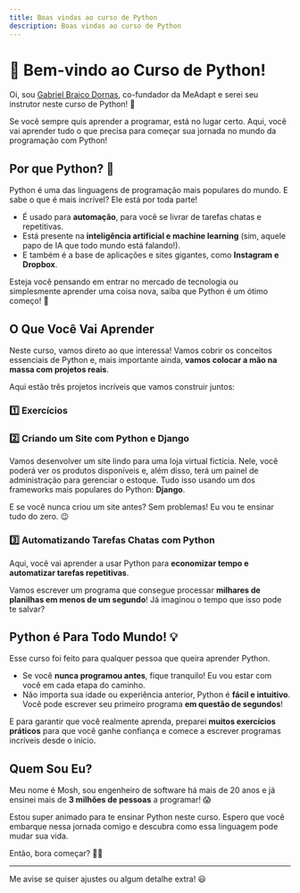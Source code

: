 ```yaml
---
title: Boas vindas ao curso de Python
description: Boas vindas ao curso de Python
---
```



# 🚀 Bem-vindo ao Curso de Python!

Oi, sou [Gabriel Braico Dornas](https://github.com/gabrielbdornas/), co-fundador da MeAdapt e serei seu instrutor neste curso de Python! 🎉

Se você sempre quis aprender a programar, está no lugar certo.
Aqui, você vai aprender tudo o que precisa para começar sua jornada no mundo da programação com Python!

## Por que Python? 🤔

Python é uma das linguagens de programação mais populares do mundo.
E sabe o que é mais incrível?
Ele está por toda parte!

- É usado para **automação**, para você se livrar de tarefas chatas e repetitivas.
- Está presente na **inteligência artificial e machine learning** (sim, aquele papo de IA que todo mundo está falando!).
- E também é a base de aplicações e sites gigantes, como **Instagram e Dropbox**.

Esteja você pensando em entrar no mercado de tecnologia ou simplesmente aprender uma coisa nova, saiba que Python é um ótimo começo! 🚀

## O Que Você Vai Aprender

Neste curso, vamos direto ao que interessa!
Vamos cobrir os conceitos essenciais de Python e, mais importante ainda, **vamos colocar a mão na massa com projetos reais**.

Aqui estão três projetos incríveis que vamos construir juntos:

### 1️⃣ Exercícios


### 2️⃣ Criando um Site com Python e Django

Vamos desenvolver um site lindo para uma loja virtual fictícia. Nele, você poderá ver os produtos disponíveis e, além disso, terá um painel de administração para gerenciar o estoque. Tudo isso usando um dos frameworks mais populares do Python: **Django**.

E se você nunca criou um site antes? Sem problemas! Eu vou te ensinar tudo do zero. 😉

### 3️⃣ Automatizando Tarefas Chatas com Python

Aqui, você vai aprender a usar Python para **economizar tempo e automatizar tarefas repetitivas**.

Vamos escrever um programa que consegue processar **milhares de planilhas em menos de um segundo**! Já imaginou o tempo que isso pode te salvar?

## Python é Para Todo Mundo! 💡

Esse curso foi feito para qualquer pessoa que queira aprender Python.

- Se você **nunca programou antes**, fique tranquilo! Eu vou estar com você em cada etapa do caminho.
- Não importa sua idade ou experiência anterior, Python é **fácil e intuitivo**. Você pode escrever seu primeiro programa **em questão de segundos**!

E para garantir que você realmente aprenda, preparei **muitos exercícios práticos** para que você ganhe confiança e comece a escrever programas incríveis desde o início.

## Quem Sou Eu?

Meu nome é Mosh, sou engenheiro de software há mais de 20 anos e já ensinei mais de **3 milhões de pessoas** a programar! 😱

Estou super animado para te ensinar Python neste curso. Espero que você embarque nessa jornada comigo e descubra como essa linguagem pode mudar sua vida.

Então, bora começar? 🚀🐍

---

Me avise se quiser ajustes ou algum detalhe extra! 😃
